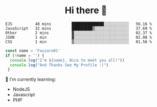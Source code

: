 <h1  align='center'> Hi there 👋 </h1>

<p align='center'> </p>

<!--START_SECTION:waka-->
```text
EJS          48 mins         ██████████████░░░░░░░░░░░   56.16 % 
JavaScript   32 mins         █████████▒░░░░░░░░░░░░░░░   37.69 % 
Other        2 mins          ▓░░░░░░░░░░░░░░░░░░░░░░░░   02.37 % 
JSON         1 min           ▓░░░░░░░░░░░░░░░░░░░░░░░░   02.08 % 
CSS          1 min           ▒░░░░░░░░░░░░░░░░░░░░░░░░   01.56 % 
```
<!--END_SECTION:waka-->

```javascript
const name = 'Fauzaro01'
if (!name = '') {
  console.log("I'm ${name}, Nice to meet you all!"))
  console.log("And Thanks See My Profile :)")
 }
```

:page_with_curl: I'm currently learning:
- NodeJS
- Javascript
- PHP

